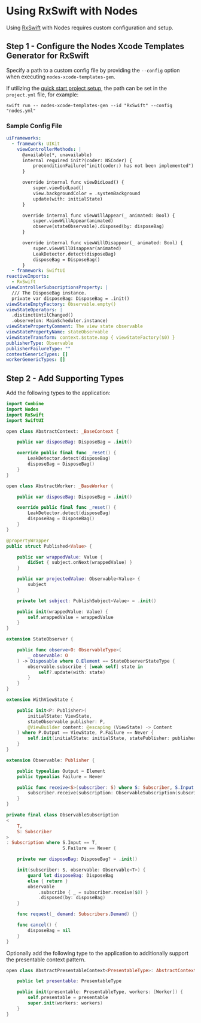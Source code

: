 # Using RxSwift with Nodes

Using [RxSwift](https://github.com/ReactiveX/RxSwift) with Nodes requires custom configuration and setup.

## Step 1 - Configure the Nodes Xcode Templates Generator for RxSwift

Specify a path to a custom config file by providing the `--config` option when executing `nodes-xcode-templates-gen`.

If utilizing the [quick start project setup](https://github.com/TinderApp/Nodes#quick-start), the path can be set in the `project.yml` file, for example:

```
swift run -- nodes-xcode-templates-gen --id "RxSwift" --config "nodes.yml"
```

### Sample Config File

```yaml
uiFrameworks:
  - framework: UIKit
    viewControllerMethods: |
      @available(*, unavailable)
      internal required init?(coder: NSCoder) {
          preconditionFailure("init(coder:) has not been implemented")
      }

      override internal func viewDidLoad() {
          super.viewDidLoad()
          view.backgroundColor = .systemBackground
          update(with: initialState)
      }

      override internal func viewWillAppear(_ animated: Bool) {
          super.viewWillAppear(animated)
          observe(stateObservable).disposed(by: disposeBag)
      }

      override internal func viewWillDisappear(_ animated: Bool) {
          super.viewWillDisappear(animated)
          LeakDetector.detect(disposeBag)
          disposeBag = DisposeBag()
      }
  - framework: SwiftUI
reactiveImports:
  - RxSwift
viewControllerSubscriptionsProperty: |
  /// The DisposeBag instance.
  private var disposeBag: DisposeBag = .init()
viewStateEmptyFactory: Observable.empty()
viewStateOperators: |
  .distinctUntilChanged()
  .observe(on: MainScheduler.instance)
viewStatePropertyComment: The view state observable
viewStatePropertyName: stateObservable
viewStateTransform: context.$state.map { viewStateFactory($0) }
publisherType: Observable
publisherFailureType: ""
contextGenericTypes: []
workerGenericTypes: []
```

## Step 2 - Add Supporting Types

Add the following types to the application:

```swift
import Combine
import Nodes
import RxSwift
import SwiftUI

open class AbstractContext: _BaseContext {

    public var disposeBag: DisposeBag = .init()

    override public final func _reset() {
        LeakDetector.detect(disposeBag)
        disposeBag = DisposeBag()
    }
}

open class AbstractWorker: _BaseWorker {

    public var disposeBag: DisposeBag = .init()

    override public final func _reset() {
        LeakDetector.detect(disposeBag)
        disposeBag = DisposeBag()
    }
}

@propertyWrapper
public struct Published<Value> {

    public var wrappedValue: Value {
        didSet { subject.onNext(wrappedValue) }
    }

    public var projectedValue: Observable<Value> {
        subject
    }

    private let subject: PublishSubject<Value> = .init()

    public init(wrappedValue: Value) {
        self.wrappedValue = wrappedValue
    }
}

extension StateObserver {

    public func observe<O: ObservableType>(
        _ observable: O
    ) -> Disposable where O.Element == StateObserverStateType {
        observable.subscribe { [weak self] state in
            self?.update(with: state)
        }
    }
}

extension WithViewState {

    public init<P: Publisher>(
        initialState: ViewState,
        stateObservable publisher: P,
        @ViewBuilder content: @escaping (ViewState) -> Content
    ) where P.Output == ViewState, P.Failure == Never {
        self.init(initialState: initialState, statePublisher: publisher, content: content)
    }
}

extension Observable: Publisher {

    public typealias Output = Element
    public typealias Failure = Never

    public func receive<S>(subscriber: S) where S: Subscriber, S.Input == Element, S.Failure == Never {
        subscriber.receive(subscription: ObservableSubscription(subscriber: subscriber, observable: self))
    }
}

private final class ObservableSubscription
<
    T,
    S: Subscriber
>
: Subscription where S.Input == T,
                     S.Failure == Never {

    private var disposeBag: DisposeBag? = .init()

    init(subscriber: S, observable: Observable<T>) {
        guard let disposeBag: DisposeBag
        else { return }
        observable
            .subscribe { _ = subscriber.receive($0) }
            .disposed(by: disposeBag)
    }

    func request(_ demand: Subscribers.Demand) {}

    func cancel() {
        disposeBag = nil
    }
}
```

Optionally add the following type to the application to additionally support the presentable context pattern.

```swift
open class AbstractPresentableContext<PresentableType>: AbstractContext {

    public let presentable: PresentableType

    public init(presentable: PresentableType, workers: [Worker]) {
        self.presentable = presentable
        super.init(workers: workers)
    }
}
```
